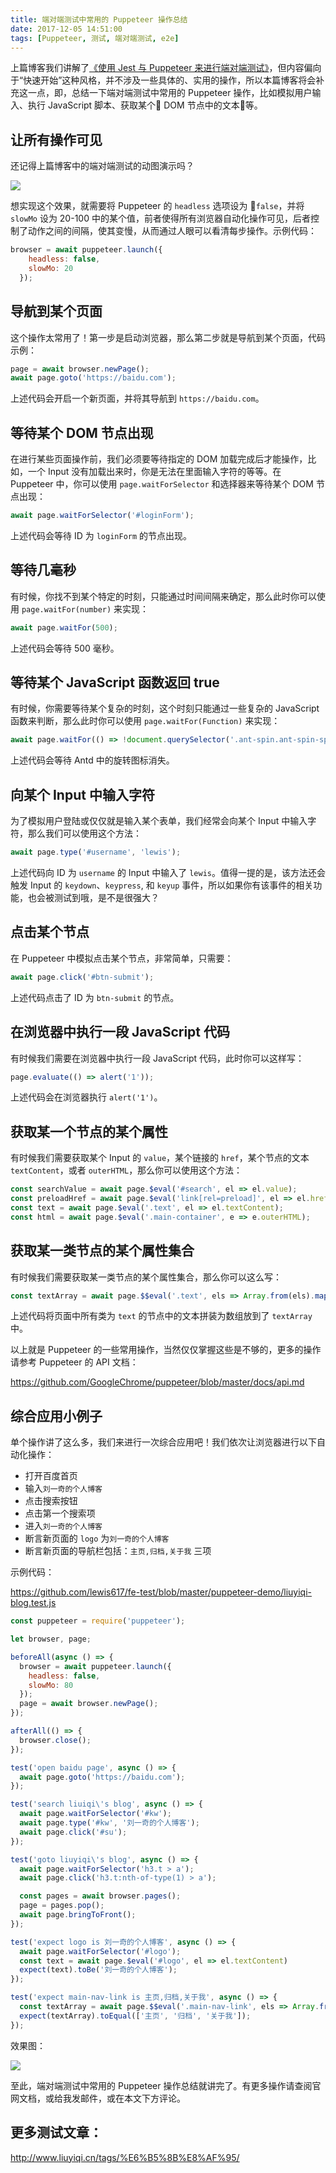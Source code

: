 ```yaml
---
title: 端对端测试中常用的 Puppeteer 操作总结
date: 2017-12-05 14:51:00
tags: [Puppeteer, 测试, 端对端测试, e2e]
---
```


上篇博客我们讲解了[《使用 Jest 与 Puppeteer 来进行端对端测试》](http://www.liuyiqi.cn/2017/12/05/e2e-testing-with-jest-and-puppeteer/)，但内容偏向于“快速开始”这种风格，并不涉及一些具体的、实用的操作，所以本篇博客将会补充这一点，即，总结一下端对端测试中常用的 Puppeteer 操作，比如模拟用户输入、执行 JavaScript 脚本、获取某个 DOM 节点中的文本等。

<!--more-->

## 让所有操作可见

还记得上篇博客中的端对端测试的动图演示吗？

![](/css/images/3.gif)

想实现这个效果，就需要将 Puppeteer 的 `headless` 选项设为 `false`，并将 `slowMo` 设为 20-100 中的某个值，前者使得所有浏览器自动化操作可见，后者控制了动作之间的间隔，使其变慢，从而通过人眼可以看清每步操作。示例代码：

```js
browser = await puppeteer.launch({
    headless: false,
    slowMo: 20
  });
```

## 导航到某个页面

这个操作太常用了！第一步是启动浏览器，那么第二步就是导航到某个页面，代码示例：

```js
page = await browser.newPage();
await page.goto('https://baidu.com');
```

上述代码会开启一个新页面，并将其导航到 `https://baidu.com`。

## 等待某个 DOM 节点出现

在进行某些页面操作前，我们必须要等待指定的 DOM 加载完成后才能操作，比如，一个 Input 没有加载出来时，你是无法在里面输入字符的等等。在 Puppeteer 中，你可以使用 `page.waitForSelector` 和选择器来等待某个 DOM 节点出现：

```js
await page.waitForSelector('#loginForm');
```

上述代码会等待 ID 为 `loginForm` 的节点出现。

## 等待几毫秒

有时候，你找不到某个特定的时刻，只能通过时间间隔来确定，那么此时你可以使用 `page.waitFor(number)` 来实现：

```js
await page.waitFor(500);
```

上述代码会等待 500 毫秒。

## 等待某个 JavaScript 函数返回 true

有时候，你需要等待某个复杂的时刻，这个时刻只能通过一些复杂的 JavaScript 函数来判断，那么此时你可以使用 `page.waitFor(Function)` 来实现：

```js
await page.waitFor(() => !document.querySelector('.ant-spin.ant-spin-spinning'));
```

上述代码会等待 Antd 中的旋转图标消失。

## 向某个 Input 中输入字符

为了模拟用户登陆或仅仅就是输入某个表单，我们经常会向某个 Input 中输入字符，那么我们可以使用这个方法：

```js
await page.type('#username', 'lewis');
```

上述代码向 ID 为 `username` 的 Input 中输入了 `lewis`。值得一提的是，该方法还会触发 Input 的 `keydown`、`keypress`, 和 `keyup` 事件，所以如果你有该事件的相关功能，也会被测试到哦，是不是很强大？

## 点击某个节点

在 Puppeteer 中模拟点击某个节点，非常简单，只需要：

```js
await page.click('#btn-submit');
```

上述代码点击了 ID 为 `btn-submit` 的节点。

## 在浏览器中执行一段 JavaScript 代码

有时候我们需要在浏览器中执行一段 JavaScript 代码，此时你可以这样写：

```js
page.evaluate(() => alert('1'));
```

上述代码会在浏览器执行 `alert('1')`。

## 获取某一个节点的某个属性

有时候我们需要获取某个 Input 的 `value`，某个链接的 `href`，某个节点的文本 `textContent`，或者 `outerHTML`，那么你可以使用这个方法：

```js
const searchValue = await page.$eval('#search', el => el.value);
const preloadHref = await page.$eval('link[rel=preload]', el => el.href);
const text = await page.$eval('.text', el => el.textContent);
const html = await page.$eval('.main-container', e => e.outerHTML);
```

## 获取某一类节点的某个属性集合

有时候我们需要获取某一类节点的某个属性集合，那么你可以这么写：

```js
const textArray = await page.$$eval('.text', els => Array.from(els).map(el => el.textContent));
```

上述代码将页面中所有类为 `text` 的节点中的文本拼装为数组放到了 `textArray` 中。


以上就是 Puppeteer 的一些常用操作，当然仅仅掌握这些是不够的，更多的操作请参考 Puppeteer 的 API 文档：

<https://github.com/GoogleChrome/puppeteer/blob/master/docs/api.md>

## 综合应用小例子

单个操作讲了这么多，我们来进行一次综合应用吧！我们依次让浏览器进行以下自动化操作：

- 打开百度首页
- 输入`刘一奇的个人博客`
- 点击搜索按钮
- 点击第一个搜索项
- 进入`刘一奇的个人博客`
- 断言新页面的 `logo` 为`刘一奇的个人博客`
- 断言新页面的导航栏包括：`主页,归档,关于我` 三项

示例代码： 

<https://github.com/lewis617/fe-test/blob/master/puppeteer-demo/liuyiqi-blog.test.js>

```js
const puppeteer = require('puppeteer');

let browser, page;

beforeAll(async () => {
  browser = await puppeteer.launch({
    headless: false,
    slowMo: 80
  });
  page = await browser.newPage();
});

afterAll(() => {
  browser.close();
});

test('open baidu page', async () => {
  await page.goto('https://baidu.com');
});

test('search liuiqi\'s blog', async () => {
  await page.waitForSelector('#kw');
  await page.type('#kw', '刘一奇的个人博客');
  await page.click('#su');
});

test('goto liuyiqi\'s blog', async () => {
  await page.waitForSelector('h3.t > a');
  await page.click('h3.t:nth-of-type(1) > a');

  const pages = await browser.pages();
  page = pages.pop();
  await page.bringToFront();
});

test('expect logo is 刘一奇的个人博客', async () => {
  await page.waitForSelector('#logo');
  const text = await page.$eval('#logo', el => el.textContent)
  expect(text).toBe('刘一奇的个人博客');
});

test('expect main-nav-link is 主页,归档,关于我', async () => {
  const textArray = await page.$$eval('.main-nav-link', els => Array.from(els).map(el => el.textContent));
  expect(textArray).toEqual(['主页', '归档', '关于我']);
});
```

效果图：

![](/css/images/1.gif)

至此，端对端测试中常用的 Puppeteer 操作总结就讲完了。有更多操作请查阅官网文档，或给我发邮件，或在本文下方评论。

## 更多测试文章：

<http://www.liuyiqi.cn/tags/%E6%B5%8B%E8%AF%95/>